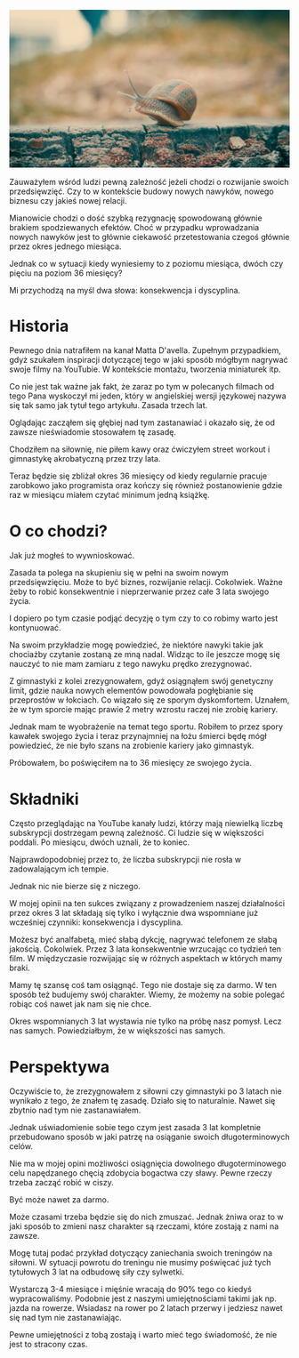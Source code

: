 ![Zasada trzech lat](images/69a7646c-443c-4aa2-8cff-a831f473f9b4.jpg)

Zauważyłem wśród ludzi pewną zależność jeżeli chodzi o rozwijanie swoich przedsięwzięć. Czy to w kontekście budowy nowych nawyków, nowego biznesu czy jakieś nowej relacji.

Mianowicie chodzi o dość szybką rezygnację spowodowaną głównie brakiem spodziewanych efektów. Choć w przypadku wprowadzania nowych nawyków jest to głównie ciekawość przetestowania czegoś głównie przez okres jednego miesiąca.

Jednak co w sytuacji kiedy wyniesiemy to z poziomu miesiąca, dwóch czy pięciu na poziom 36 miesięcy?

Mi przychodzą na myśl dwa słowa: konsekwencja i dyscyplina.

# **Historia**

Pewnego dnia natrafiłem na kanał Matta D'avella. Zupełnym przypadkiem, gdyż szukałem inspiracji dotyczącej tego w jaki sposób mógłbym nagrywać swoje filmy na YouTubie. W kontekście montażu, tworzenia miniaturek itp.

Co nie jest tak ważne jak fakt, że zaraz po tym w polecanych filmach od tego Pana wyskoczył mi jeden, który w angielskiej wersji językowej nazywa się tak samo jak tytuł tego artykułu. Zasada trzech lat.

Oglądając zacząłem się głębiej nad tym zastanawiać i okazało się, że od zawsze nieświadomie stosowałem tę zasadę.

Chodziłem na siłownię, nie piłem kawy oraz ćwiczyłem street workout i gimnastykę akrobatyczną przez trzy lata.

Teraz będzie się zbliżał okres 36 miesięcy od kiedy regularnie pracuje zarobkowo jako programista oraz kończy się również postanowienie gdzie raz w miesiącu miałem czytać minimum jedną książkę.

# **O co chodzi?**

Jak już mogłeś to wywnioskować.

Zasada ta polega na skupieniu się w pełni na swoim nowym przedsięwzięciu. Może to być biznes, rozwijanie relacji. Cokolwiek. Ważne żeby to robić konsekwentnie i nieprzerwanie przez całe 3 lata swojego życia.

I dopiero po tym czasie podjąć decyzję o tym czy to co robimy warto jest kontynuować.

Na swoim przykładzie mogę powiedzieć, że niektóre nawyki takie jak chociażby czytanie zostaną ze mną nadal. Widząc to ile jeszcze mogę się nauczyć to nie mam zamiaru z tego nawyku prędko zrezygnować.

Z gimnastyki z kolei zrezygnowałem, gdyż osiągnąłem swój genetyczny limit, gdzie nauka nowych elementów powodowała pogłębianie się przeprostów w łokciach. Co wiązało się ze sporym dyskomfortem. Uznałem, że w tym sporcie mając prawie 2 metry wzrostu raczej nie zrobię kariery.

Jednak mam te wyobrażenie na temat tego sportu. Robiłem to przez spory kawałek swojego życia i teraz przynajmniej na łożu śmierci będę mógł powiedzieć, że nie było szans na zrobienie kariery jako gimnastyk.

Próbowałem, bo poświęciłem na to 36 miesięcy ze swojego życia.

# **Składniki**

Często przeglądając na YouTube kanały ludzi, którzy mają niewielką liczbę subskrypcji dostrzegam pewną zależność. Ci ludzie się w większości poddali. Po miesiącu, dwóch uznali, że to koniec.

Najprawdopodobniej przez to, że liczba subskrypcji nie rosła w zadowalającym ich tempie.

Jednak nic nie bierze się z niczego.

W mojej opinii na ten sukces związany z prowadzeniem naszej działalności przez okres 3 lat składają się tylko i wyłącznie dwa wspomniane już wcześniej czynniki: konsekwencja i dyscyplina.

Możesz być analfabetą, mieć słabą dykcję, nagrywać telefonem ze słabą jakością. Cokolwiek. Przez 3 lata konsekwentnie wrzucając co tydzień ten film. W międzyczasie rozwijając się w różnych aspektach w których mamy braki.

Mamy tę szansę coś tam osiągnąć. Tego nie dostaje się za darmo. W ten sposób też budujemy swój charakter. Wiemy, że możemy na sobie polegać robiąc coś nawet jak nam się nie chce.

Okres wspomnianych 3 lat wystawia nie tylko na próbę nasz pomysł. Lecz nas samych. Powiedziałbym, że w większości nas samych.

# **Perspektywa**

Oczywiście to, że zrezygnowałem z siłowni czy gimnastyki po 3 latach nie wynikało z tego, że znałem tę zasadę. Działo się to naturalnie. Nawet się zbytnio nad tym nie zastanawiałem.

Jednak uświadomienie sobie tego czym jest zasada 3 lat kompletnie przebudowano sposób w jaki patrzę na osiąganie swoich długoterminowych celów.

Nie ma w mojej opini możliwości osiągnięcia dowolnego długoterminowego celu napędzanego chęcią zdobycia bogactwa czy sławy. Pewne rzeczy trzeba zacząć robić w ciszy.

Być może nawet za darmo.

Może czasami trzeba będzie się do nich zmuszać. Jednak żniwa oraz to w jaki sposób to zmieni nasz charakter są rzeczami, które zostają z nami na zawsze.

Mogę tutaj podać przykład dotyczący zaniechania swoich treningów na siłowni. W sytuacji powrotu do treningu nie musimy poświęcać już tych tytułowych 3 lat na odbudowę siły czy sylwetki.

Wystarczą 3-4 miesiące i mięśnie wracają do 90% tego co kiedyś wypracowaliśmy. Podobnie jest z naszymi umiejętnościami takimi jak np. jazda na rowerze. Wsiadasz na rower po 2 latach przerwy i jedziesz nawet się nad tym nie zastanawiając.

Pewne umiejętności z tobą zostają i warto mieć tego świadomość, że nie jest to stracony czas.

